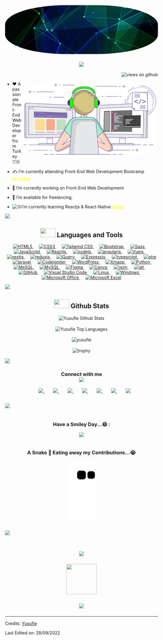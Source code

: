 <h1 align="center">
    <img src="./image/headergif.gif?raw=true" style="border-radius:40%">
</h1>

<p align="center">
  <a href="https://github.com/DenverCoder1/readme-typing-svg">
    <img src="https://readme-typing-svg.herokuapp.com?&font=IBM+Plex+Sans&color=abcdef&size=28&duration=7000&lines=Welcome+to+my+GitHub+Profile!;I'm+a+Front-End+Web+Developer" />
  </a>
</p>

<p align="right">
  <img src="https://komarev.com/ghpvc/?username=yusufie&label=Profile+Views&color=brightgreen&style=flat-square" alt="views on github" />
</p>

<a target="_blank" >
  <img align="right" alt="GIF" src="./image/computer.gif" style="border-radius:25%">
</a>

- ❤️ A passionate Front-End Web Developer from Turkey &#127481;&#127479;

- ✍️ I’m currently attending Front-End Web Development Bootcamp 
    <a href="https://www.re-coded.com/" target="blank" style="color:yellow">re:coded</a>

- 💪 I’m currently working on Front-End Web Development

- 💚 I’m available for freelancing.

- <p>
    <a target="_blank" align="center">
     <img align="left" height="20" width="30" alt="GIF" src="https://media.giphy.com/media/unQ3IJU2RG7DO/giphy.gif">
    </a> 
    I’m currently learning Reactjs & React-Native 
    <a href="https://reactjs.org/" target="blank" style="color:yellow">React</a>
  </p>

<a>
  <img src="https://user-images.githubusercontent.com/73097560/115834477-dbab4500-a447-11eb-908a-139a6edaec5c.gif">
</a>

<h2 align="center"> 
    <img height="30" width="50" src = "https://media2.giphy.com/media/QssGEmpkyEOhBCb7e1/giphy.gif?cid=ecf05e47a0n3gi1bfqntqmob8g9aid1oyj2wr3ds3mg700bl&rid=giphy.gif" > 
    Languages and Tools
</h2>

<p align="center">
  <div align="center">

  <a href="https://html.spec.whatwg.org/multipage/" target="_blank">
    <img alt="HTML5" src="https://img.shields.io/badge/HTML5-E54C21?style=for-the-badge&logo=html5&logoColor=white" style="border-radius:10%">
  </a>
  &emsp;
  <a href="https://www.w3.org/Style/CSS/" target="_blank">
    <img alt="CSS3" src="https://img.shields.io/badge/CSS3-214CE5?style=for-the-badge&logo=CSS3&logoColor=white" style="border-radius:10%">
  </a>
  &emsp;
  <a href="https://tailwindcss.com/" target="_blank">
    <img alt="Tailwind CSS" src="https://img.shields.io/badge/Tailwind%20CSS-0EA5E9?style=for-the-badge&logo=TailwindCSS&logoColor=white" style="border-radius:10%">
  </a>
  &emsp;
  <a href="https://getbootstrap.com/" target="_blank">
    <img alt="Bootstrap" src="https://img.shields.io/badge/Bootstrap-7611F6?style=for-the-badge&logo=Bootstrap&logoColor=white" style="border-radius:10%">
  </a>
  &emsp;
  <a href="https://sass-lang.com/" target="_blank">
    <img alt="Sass" src="https://img.shields.io/badge/Sass-CF649A?style=for-the-badge&logo=sass&logoColor=white" style="border-radius:10%">
  </a>
  &emsp;
  <a href="https://www.javascript.com/" target="_blank">
    <img alt="JavaScript" src="https://img.shields.io/badge/JavaScript-FCDC00?style=for-the-badge&logo=javascript&logoColor=white" style="border-radius:10%">
  </a>
  &emsp;
  <a href="https://reactjs.org/" target="_blank">
    <img alt="Reactjs" src="https://img.shields.io/badge/react%20js-61DAFB?style=for-the-badge&logo=react&logoColor=white" style="border-radius:10%">
  </a>
  &emsp;
  <a href="https://nodejs.org/" target="_blank">
    <img alt="nodejs" src="https://img.shields.io/badge/node%20js-026E00?style=for-the-badge&logo=node.js&logoColor=white" style="border-radius:10%">
  </a>
  &emsp;
  <a href="https://angularjs.org/" target="_blank">
    <img alt="angularjs" src="https://img.shields.io/badge/angular%20js-DD1B16?style=for-the-badge&logo=angularjs&logoColor=white" style="border-radius:10%">
  </a>
  &emsp;
  <a href="https://vuejs.org/" target="_blank">
   <img alt="Vuejs" src="https://img.shields.io/badge/Vue%20js-42B883?style=for-the-badge&logo=vue.js&logoColor=white" style="border-radius:10%">
  </a>
  &emsp;
  <a href="https://nextjs.org/" target="_blank">
   <img alt="nextjs" src="https://img.shields.io/badge/next.js-000000?style=for-the-badge&logo=nextdotjs&logoColor=white" style="border-radius:10%">
  </a>
  &emsp;
  <a href="https://redux.js.org/" target="_blank">
   <img alt="reduxjs" src="https://img.shields.io/badge/Redux-593D88?style=for-the-badge&logo=redux&logoColor=white" style="border-radius:10%">
  </a>
  &emsp;
  <a href="https://jquery.com/" target="_blank">
   <img alt="jQuery" src="https://img.shields.io/badge/jQuery-0769AD?style=for-the-badge&logo=jquery&logoColor=white" style="border-radius:10%">
  </a>
  &emsp;
  <a href="https://expressjs.com/" target="_blank">
   <img alt="Expressjs" src="https://img.shields.io/badge/Express.js-000000?style=for-the-badge&logo=express&logoColor=white" style="border-radius:10%">
  </a>
  &emsp;
  <a href="https://www.typescriptlang.org/" target="_blank">
   <img alt="typescript" src="https://img.shields.io/badge/TypeScript-007ACC?style=for-the-badge&logo=typescript&logoColor=white" style="border-radius:10%">
  </a>
  &emsp;
  <a href="https://www.php.net/" target="_blank">
   <img alt="php" src="https://img.shields.io/badge/php-%23777BB4.svg?style=for-the-badge&logo=php&logoColor=white" style="border-radius:10%">
  </a>
  &emsp;
  <a href="https://laravel.com/" target="_blank">
   <img alt="laravel" src="https://img.shields.io/badge/Laravel-FF2D20?style=for-the-badge&logo=laravel&logoColor=white" style="border-radius:10%">
  </a>
  &emsp;
  <a href="https://codeigniter.com/" target="_blank">
   <img alt="Codeigniter" src="https://img.shields.io/badge/Codeigniter-EF4223?style=for-the-badge&logo=codeigniter&logoColor=white" style="border-radius:10%">
  </a>
  &emsp;
  <a href="https://wordpress.com/" target="_blank">
   <img alt="WordPress" src="https://img.shields.io/badge/WordPress-%23117AC9.svg?style=for-the-badge&logo=WordPress&logoColor=white" style="border-radius:10%">
  </a>
  &emsp;
  <a href="https://www.apachefriends.org/index.html" target="_blank">
   <img alt="Xmapp" src="https://img.shields.io/badge/Xampp-F37623?style=for-the-badge&logo=xampp&logoColor=white" style="border-radius:10%">
  </a>
  &emsp;
  <a href="https://www.python.org" target="_blank">
    <img alt="Python" src="https://img.shields.io/badge/Python-3F7CAD?style=for-the-badge&logo=python&logoColor=yellow" style="border-radius:10%">
  </a>
  &emsp;
  <a href="https://www.microsoft.com/sql-server/sql-server-2019">
    <img alt="MsSQL" src="https://img.shields.io/badge/MS%20SQL-F29111?style=for-the-badge&logo=microsoft%20sql%20server&logoColor=white" style="border-radius:10%">
  </a>
  &emsp;
  <a href="https://www.mysql.com/">
    <img alt="MySQL" src="https://img.shields.io/badge/MySQL-00000F?style=for-the-badge&logo=mysql&logoColor=white" style="border-radius:10%">
  </a>
  &emsp;
  <a href="https://www.figma.com/">
    <img alt="Figma" src="https://img.shields.io/badge/Figma-9D56F7?style=for-the-badge&logo=figma&logoColor=white" style="border-radius:10%">
  </a>
  &emsp;
  <a href="https://www.canva.com/">
    <img alt="Canva" src="https://img.shields.io/badge/Canva-%2300C4CC.svg?style=for-the-badge&logo=Canva&logoColor=white" style="border-radius:10%">
  </a>
  &emsp;
  <a href="https://www.npmjs.com/">
    <img alt="npm" src="https://img.shields.io/badge/npm-231F20?style=for-the-badge&logo=npm&logoColor=white" style="border-radius:10%">
  </a>
  &emsp;
  <a href="https://git-scm.com/" target="_blank">
    <img alt="git" src="https://img.shields.io/badge/git-F54D27?style=for-the-badge&logo=git&logoColor=white" style="border-radius:10%">
  </a>
  &emsp;
  <a href="https://www.github.com">
    <img alt="GitHub" src="https://img.shields.io/badge/GitHub-231F20?style=for-the-badge&logo=github&logoColor=white" style="border-radius:10%">
  </a>
  &emsp;
  <a href="https://code.visualstudio.com/" target="_blank">
    <img alt="Visual Studio Code" src="https://img.shields.io/badge/VS_Code-0078D4?style=for-the-badge&logo=visual%20studio%20code&logoColor=white" style="border-radius:10%">
  </a>
  &emsp;
  <a href="https://www.linuxfoundation.org/" target="_blank">
    <img alt="Linux" src="https://img.shields.io/badge/Linux-FCC624?style=for-the-badge&logo=linux&logoColor=black" style="border-radius:10%">
  </a>
  &emsp;
  <a href="https://www.microsoft.com/windows/" target="_blank">
    <img alt="Windows" src="https://img.shields.io/badge/Windows-0078D6?style=for-the-badge&logo=windows&logoColor=white" style="border-radius:10%">
  </a>
  &emsp;
  <a href="https://www.office.com/">
    <img alt="Microsoft Office" src="https://img.shields.io/badge/Ms_Office-E46A02?style=for-the-badge&logo=microsoft-office&logoColor=white" style="border-radius:10%">
  </a>
  &emsp;
  <a href="https://www.microsoft.com/microsoft-365/excel">
    <img alt="Microsoft Excel" src="https://img.shields.io/badge/Ms_Excel-217346?style=for-the-badge&logo=microsoft-excel&logoColor=white" style="border-radius:10%">
  </a>

  </div>
</p>

<a>
  <img src="https://user-images.githubusercontent.com/73097560/115834477-dbab4500-a447-11eb-908a-139a6edaec5c.gif">
</a>

<div align="center" >

  <h2 align="center"> 
    <img src="https://media.giphy.com/media/iY8CRBdQXODJSCERIr/giphy.gif" width="50" height="30"> 
    Github Stats
  </h2>

  <img align="center" src="https://github-readme-stats.vercel.app/api?username=yusufie&include_all_commits=true&count_private=true&show_icons=true&line_height=30&title_color=58A6FF&custom_title=My%20GitHub%20Stats&theme=algolia&text_color=FFFFFF&bg_color=050F2C" alt="Yusufie Github Stats">
  <br />
  <br />

  <img align="center" src="https://github-readme-stats.vercel.app/api/top-langs/?username=yusufie&theme=algolia" alt="Yusufie Top Languages"/>
  <br />
  <br />

  <img align="center" src="https://github-readme-streak-stats.herokuapp.com/?user=yusufie&theme=algolia&bg_color=050F2C&date_format=M%20j%5B%2C%20Y%5D" alt="yusufie" />
  <br />
  <br /> 

  <img align="center" src="https://github-profile-trophy.vercel.app/?username=yusufie&theme=onestar&no-frame=false&column=3&row=1" alt="trophy"/>

</div>

<br>

<a>
  <img src="https://user-images.githubusercontent.com/73097560/115834477-dbab4500-a447-11eb-908a-139a6edaec5c.gif">
</a>

<h3 align="center" > Connect with me
  <br />

  <img src='https://raw.githubusercontent.com/ShahriarShafin/ShahriarShafin/main/Assets/handshake.gif' width="100px">

</h3>

<p align="center">
  <div align="center"  class="icons-social" style="margin-left: 10px;">
      <a style="margin-left: 10px;"  target="_blank" href="https://www.linkedin.com/in/yusuf-link/">
			 <img src="https://img.icons8.com/doodle/40/000000/linkedin--v2.png">
      </a>
       &emsp;
      <a style="margin-left: 10px;" target="_blank" href="https://github.com/yusufie">
		   <img src="https://img.icons8.com/doodle/40/000000/github--v1.png">
      </a>
       &emsp;
		  <a style="margin-left: 10px;" target="_blank" href="https://stackoverflow.com/users/19926018/yusufie">
			 <img src="https://img.icons8.com/external-tal-revivo-color-tal-revivo/40/000000/external-stack-overflow-is-a-question-and-answer-site-for-professional-logo-color-tal-revivo.png">
      </a>
       &emsp;
	    <a style="margin-left: 10px;" target="_blank" href="https://www.google.com">
			 <img src="https://img.icons8.com/external-sketchy-juicy-fish/0.6x/external-blog-online-services-sketchy-sketchy-juicy-fish.png">
      </a>
       &emsp;
      <a style="margin-left: 10px;" target="_blank" href="https://www.instagram.com">
			 <img src="https://img.icons8.com/doodle/40/000000/instagram-new--v2.png">
      </a>
       &emsp;
		  <a style="margin-left: 10px;" target="_blank" href="https://twitter.com">
			 <img src="https://img.icons8.com/doodle/1x/twitter-squared--v2.png" >
      </a>
       &emsp;
		  <a style="margin-left: 10px;" target="_blank" href="https://www.youtube.com">
			 <img src="https://img.icons8.com/doodle/1x/youtube--v2.png" >
      </a>
  </div>
</p>
<br>

<a>
  <img src="https://user-images.githubusercontent.com/73097560/115834477-dbab4500-a447-11eb-908a-139a6edaec5c.gif">
</a>
<br>
<br>

<h3 align="center" >

  <p>Have a Smiley Day...😆 :</p>
  <a style="" target="_blank" href="https://readme-jokes.vercel.app/api">
		<img src="https://readme-jokes.vercel.app/api" >
  </a>
  <br>
  <br>

  <p>A Snake 🐍 Eating away my Contributions...😭</p>
  <img src='https://raw.githubusercontent.com/avinash-218/avinash-218/output/github-contribution-grid-snake.svg'>

</h3>
<br>

<a>
  <img src="https://user-images.githubusercontent.com/73097560/115834477-dbab4500-a447-11eb-908a-139a6edaec5c.gif">
</a>
<br>
<br>

<h2>
  <p align="center">
    <a href="https://github.com/DenverCoder1/readme-typing-svg">
      <img src="https://readme-typing-svg.herokuapp.com?&font=IBM+Plex+Sans&color=%FFFFFF&size=16&duration=5000&lines=Support+Me+By+Starring+⭐+Some+Of+My+Repositories" />
    </a>
  </p>
  
  <p align='center'>
    <img src="https://media.giphy.com/media/O51MQ3DduOcGW6ofR3/giphy.gif" width="100" height="100" frameBorder="0" class="giphy-embed" allowFullScreen></img>
  </p>

  <p align="center">
    <a href="https://github.com/DenverCoder1/readme-typing-svg">
      <img src="https://readme-typing-svg.herokuapp.com?&font=IBM+Plex+Sans&color=%FFFFFF&size=20&duration=5000&lines=Thank+You+Very+Much!" />
    </a>
  </p>

</h2>

-----
Credits: [Yusufie](https://github.com/yusufie)

Last Edited on: 28/09/2022